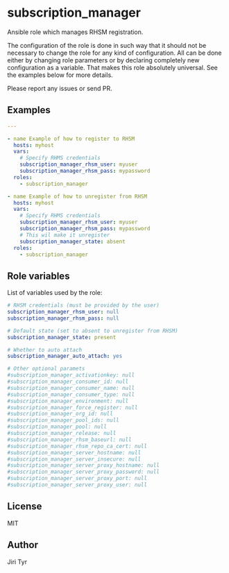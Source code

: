 subscription_manager
====================

Ansible role which manages RHSM registration.

The configuration of the role is done in such way that it should not be necessary
to change the role for any kind of configuration. All can be done either by
changing role parameters or by declaring completely new configuration as a
variable. That makes this role absolutely universal. See the examples below for
more details.

Please report any issues or send PR.


Examples
--------

```yaml
---

- name Example of how to register to RHSM
  hosts: myhost
  vars:
    # Specify RHMS credentials
    subscription_manager_rhsm_user: myuser
    subscription_manager_rhsm_pass: mypassword
  roles:
    - subscription_manager

- name Example of how to unregister from RHSM
  hosts: myhost
  vars:
    # Specify RHMS credentials
    subscription_manager_rhsm_user: myuser
    subscription_manager_rhsm_pass: mypassword
    # This wil make it unregister
    subscription_manager_state: absent
  roles:
    - subscription_manager
```


Role variables
--------------

List of variables used by the role:

```yaml
# RHSM credentials (must be provided by the user)
subscription_manager_rhsm_user: null
subscription_manager_rhsm_pass: null

# Default state (set to absent to unregister from RHSM)
subscription_manager_state: present

# Whether to auto attach
subscription_manager_auto_attach: yes

# Other optional paramets
#subscription_manager_activationkey: null
#subscription_manager_consumer_id: null
#subscription_manager_consumer_name: null
#subscription_manager_consumer_type: null
#subscription_manager_environment: null
#subscription_manager_force_register: null
#subscription_manager_org_id: null
#subscription_manager_pool_ids: null
#subscription_manager_pool: null
#subscription_manager_release: null
#subscription_manager_rhsm_baseurl: null
#subscription_manager_rhsm_repo_ca_cert: null
#subscription_manager_server_hostname: null
#subscription_manager_server_insecure: null
#subscription_manager_server_proxy_hostname: null
#subscription_manager_server_proxy_password: null
#subscription_manager_server_proxy_port: null
#subscription_manager_server_proxy_user: null
```


License
-------

MIT


Author
------

Jiri Tyr
